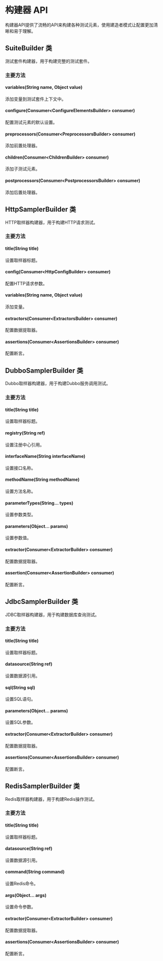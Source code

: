 # 构建器 API

构建器API提供了流畅的API来构建各种测试元素，使用建造者模式让配置更加清晰和易于理解。

## SuiteBuilder 类

测试套件构建器，用于构建完整的测试套件。

### 主要方法

#### variables(String name, Object value)
添加变量到测试套件上下文中。

#### configure(Consumer&lt;ConfigureElementsBuilder&gt; consumer)
配置测试元素的默认设置。

#### preprocessors(Consumer&lt;PreprocessorsBuilder&gt; consumer)
添加前置处理器。

#### children(Consumer&lt;ChildrenBuilder&gt; consumer)
添加子测试元素。

#### postprocessors(Consumer&lt;PostprocessorsBuilder&gt; consumer)
添加后置处理器。

## HttpSamplerBuilder 类

HTTP取样器构建器，用于构建HTTP请求测试。

### 主要方法

#### title(String title)
设置取样器标题。

#### config(Consumer&lt;HttpConfigBuilder&gt; consumer)
配置HTTP请求参数。

#### variables(String name, Object value)
添加变量。

#### extractors(Consumer&lt;ExtractorsBuilder&gt; consumer)
配置数据提取器。

#### assertions(Consumer&lt;AssertionsBuilder&gt; consumer)
配置断言。

## DubboSamplerBuilder 类

Dubbo取样器构建器，用于构建Dubbo服务调用测试。

### 主要方法

#### title(String title)
设置取样器标题。

#### registry(String ref)
设置注册中心引用。

#### interfaceName(String interfaceName)
设置接口名称。

#### methodName(String methodName)
设置方法名称。

#### parameterTypes(String... types)
设置参数类型。

#### parameters(Object... params)
设置参数值。

#### extractor(Consumer&lt;ExtractorBuilder&gt; consumer)
配置数据提取器。

#### assertion(Consumer&lt;AssertionBuilder&gt; consumer)
配置断言。

## JdbcSamplerBuilder 类

JDBC取样器构建器，用于构建数据库查询测试。

### 主要方法

#### title(String title)
设置取样器标题。

#### datasource(String ref)
设置数据源引用。

#### sql(String sql)
设置SQL语句。

#### parameters(Object... params)
设置SQL参数。

#### extractor(Consumer&lt;ExtractorBuilder&gt; consumer)
配置数据提取器。

#### assertions(Consumer&lt;AssertionsBuilder&gt; consumer)
配置断言。

## RedisSamplerBuilder 类

Redis取样器构建器，用于构建Redis操作测试。

### 主要方法

#### title(String title)
设置取样器标题。

#### datasource(String ref)
设置数据源引用。

#### command(String command)
设置Redis命令。

#### args(Object... args)
设置命令参数。

#### extractor(Consumer&lt;ExtractorBuilder&gt; consumer)
配置数据提取器。

#### assertions(Consumer&lt;AssertionsBuilder&gt; consumer)
配置断言。